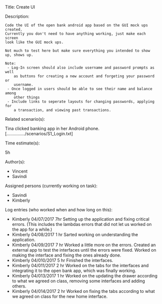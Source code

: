 Title: Create UI

Description:

	Code the UI of the open bank android app based on the GUI mock ups created.
	Currently you don't need to have anything working, just make each screen
	look like the GUI mock ups. 
	
	Not much to test here but make sure everything you intended to show up, shows up.
	
	Note:
	 - Log-In screen should also include username and password prompts as well
		as buttons for creating a new account and forgeting your password or
		username.
	 - Once logged in users should be able to see their name and balance among
		other things
	 - Include links to seperate layouts for changing passwords, applying for
		a transaction, and viewing past transactions.
	
Related scenario(s):

Tina clicked banking app in her Android phone.
[……………/scenarios/S1_Login.txt]
  
Time estimate(s):

  5h

Author(s):

  - Vincent
  - Savindi

Assigned persons (currently working on task):

  - Savindi
  - Kimberly

Log entries (who worked when and how long on this):
  - Kimberly 04/07/2017 7hr
  	Setting up the application and fixing critical errors.
  	(This includes the lambdas errors that did not let us 
  	worked on the app for a while.)
  - Kimberly 04/08/2017 1 hr
  	Sarted working on understanding the application.
  - Kimberly 04/09/2017 7 hr
  	Worked a little more on the errors.
  	Created an external app to test the interfaces until the errors
  	were fixed.
  	Worked on making the interface and fixing the ones already done.
  - Kimberly 04/010/2017 5 hr
  	Finished the interfaces.
  - Kimberly 04/011/2017 2 hr
  	Worked on the tabs for the interfaces and integrating it to the
  	open bank app, which was finally working.
  - Kimberly 04/013/2017 1 hr
  	Worked on the updating the drawer according to what we agreed 
  	on class, removing some interfaces and adding others.
  - Kimberly 04/014/2017 2 hr
  	Worked on fixing the tabs according to what we agreed on class
  	for the new home interface.
  




